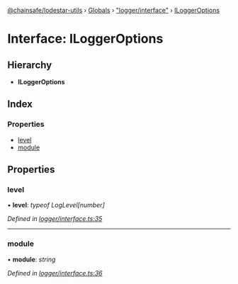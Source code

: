[@chainsafe/lodestar-utils](../README.md) › [Globals](../globals.md) › ["logger/interface"](../modules/_logger_interface_.md) › [ILoggerOptions](_logger_interface_.iloggeroptions.md)

# Interface: ILoggerOptions

## Hierarchy

* **ILoggerOptions**

## Index

### Properties

* [level](_logger_interface_.iloggeroptions.md#level)
* [module](_logger_interface_.iloggeroptions.md#module)

## Properties

###  level

• **level**: *typeof LogLevel[number]*

*Defined in [logger/interface.ts:35](https://github.com/ChainSafe/lodestar/blob/4796680/packages/lodestar-utils/src/logger/interface.ts#L35)*

___

###  module

• **module**: *string*

*Defined in [logger/interface.ts:36](https://github.com/ChainSafe/lodestar/blob/4796680/packages/lodestar-utils/src/logger/interface.ts#L36)*

